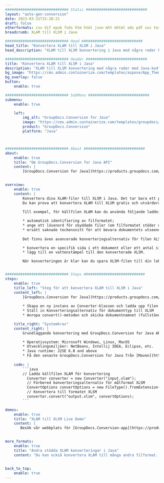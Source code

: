 ```yaml
---
############################# Static ############################
layout: "auto-gen-conversion"
date: 2023-03-31T15:28:21
draft: false
otherformats: csv dif epub fods htm html json mht mhtml ods pdf sxc tex tsv xlam xls xlsb xlsm xlsx xlt xltm xltx xml xps
breadcrumb: XLAM till XLSM i Java

############################# Head ############################
head_title: "Konvertera XLAM till XLSM i Java"
head_description: "XLAM till XLSM konvertering i Java med några rader kod. Konvertera över 160 filformat med hjälp av GroupDocs dokumentkonverterings-API för Java"

############################# Header ############################
title: "Konvertera XLAM till XLSM i Java"
description: "XLAM till XLSM konvertering med några rader med Java-kod"
bg_image: "https://cms.admin.containerize.com/templates/aspose/App_Themes/V3/images/bg/header1.png"
bg_overlay: false
button:
    enable: true

############################# SubMenu ############################
submenu:
    enable: true

    left:
        img_alt: "GroupDocs.Conversion for Java"
        image: "https://cms.admin.containerize.com/templates/groupdocs/images/product-logos/90x90-noborder/groupdocs-conversion-java.png"
        product: "GroupDocs.Conversion"
        platform: "Java"



############################# About ############################
about:
    enable: true
    title: "Om GroupDocs.Conversion for Java API"
    content: |
        [GroupDocs.Conversion for Java](https://products.groupdocs.com/conversion/java/) är ett avancerat filformatkonverterings-API för konvertering mellan populära bild- och dokumentformat som Microsoft Office, OpenDocument, PDF, HTML, e-post, CAD. och mycket mer med bara några rader kod. Det inbyggda API:t upptäcker automatiskt formaten för originaldokumenten och erbjuder många alternativ för att anpassa de konverterade dokumenten. Tillsammans med funktionen att extrahera information från ett dokument, stöder den också cachelagring av konverteringsresultaten till den lokala disken som standard. Men alla typer av cachelagring kan stödjas genom att implementera lämpliga gränssnitt - Amazon S3, Dropbox, Google Drive, Windows Azure, Reddis eller andra.
    

overview:
    enable: true
    content: |
        Konvertera dina XLAM-filer till XLSM i Java. Det tar bara ett par rader med Java-kod på valfri plattform, som Windows, Linux, macOS.
        Du kan prova att konvertera XLAM till XLSM gratis och utvärdera kvaliteten på konverteringsresultaten. Tillsammans med enkla filkonverteringsskript kan du prova mer sofistikerade alternativ för att ladda källfilen XLAM och lagra XLSM-utdata. 
        
        Till exempel, för källfilen XLAM kan du använda följande laddningsalternativ:

        * automatisk identifiering av filformatet;
        * ange ett lösenord för skyddade filer (om filformatet stöder det);
        * ersätt saknade teckensnitt för att bevara dokumentets utseende.
        
        Det finns även avancerade konverteringsalternativ för filen XLSM:

        * konvertera en specifik sida i ett dokument eller ett antal sidor;
        * lägg till en vattenstämpel till den konverterade XLSM.

        När konverteringen är klar kan du spara XLSM-filen till din lokala filsökväg eller till tredje parts lagring såsom FTP, Amazon S3, Google Drive, Dropbox etc. Observera - för att konvertera XLAM till XLSM behöver du inte installera någon ytterligare programvara, såsom MS Office, Open Office, Adobe Acrobat Reader etc.


############################# Steps ############################
steps:
    enable: true
    title_left: "Steg för att konvertera XLAM till XLSM i Java"
    content_left: |
        [GroupDocs.Conversion for Java](https://products.groupdocs.com/conversion/java/) låter utvecklare enkelt konvertera XLAM fil till XLSM med några rader kod.
        
        * Skapa en ny instans av Converter-klassen och ladda upp filen XLAM med den fullständiga sökvägen
        * Ställ in Konverteringsalternativ för dokumenttyp till XLSM
        * Anropa convert()-metoden och skicka dokumentnamnet (fullständig sökväg) och formatet (XLSM) som en parameter

    title_right: "Systemkrav"
    content_right: |
        Grundläggande konvertering med GroupDocs.Conversion for Java API kan göras med bara några rader kod. Våra API:er stöds på alla större plattformar och operativsystem. Innan du kör koden nedan, se till att du har följande förutsättningar installerade på ditt system.

        * Operativsystem: Microsoft Windows, Linux, MacOS
        * Utvecklingsmiljöer: NetBeans, Intellij IDEA, Eclipse, etc.
        * Java runtime: J2SE 6.0 and above
        * Få den senaste GroupDocs.Conversion for Java från [Maven](https://repository.groupdocs.com/webapp/#/artifacts/browse/tree/General/repo/com/groupdocs/groupdocs-conversion)
         
    code: |
        ```java    
        // Ladda källfilen XLAM för konvertering
          Converter converter = new Converter("input.xlam");
          // Förbered konverteringsalternativ för målformat XLSM
          ConvertOptions convertOptions = new FileType().fromExtension("xlsm").getConvertOptions();
          // Konvertera till formatet XLSM
          converter.convert("output.xlsm", convertOptions);
        ```

demos:
    enable: true
    title: "XLAM till XLSM Live Demo"
    content: |
       Besök vår webbplats för [GroupDocs.Conversion-app](https://products.groupdocs.app/conversion/family) och försök konvertera XLAM till XLSM nu. Den kostnadsfria demon har följande fördelar
          

more_formats:
    enable: true
    title: "Andra stödda XLAM konverteringar i Java"
    content: "Du kan också konvertera XLAM till många andra filformat. Se listan nedan."
       
       
back_to_top:
    enable: true
---
```

